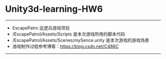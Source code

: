 # Unity3d-learning-HW6
---


 - EscapePatro 巡逻兵游戏项目 
 - /EscapePatrol/Assets/Scripts 是本次游戏所用的脚本代码
 - /EscapePatrol/Assets/Scenes/mySence.unity 是本次游戏的游戏场景
 - 游戏制作过程参考博客：https://blog.csdn.net/C486C

---
